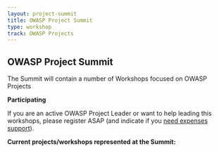 ```yaml
---
layout: project-summit
title: OWASP Project Summit
type: workshop
track: OWASP Projects
---
```


## OWASP Project Summit

The Summit will contain a number of Workshops focused on OWASP Projects

**Participating**

If you are an active OWASP Project Leader or want to help leading this workshops, please register ASAP (and indicate if you [need expenses support](../Logistics/Participants-need-support.html)).

**Current projects/workshops represented at the Summit:**
